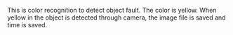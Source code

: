 This is color recognition to detect object fault. The color is yellow. When yellow in the object is detected through camera, the image file is saved and time is saved.
